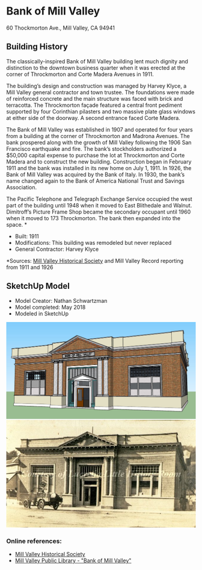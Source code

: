 # Bank of Mill Valley
60 Thockmorton Ave., Mill Valley, CA 94941

## Building History

The classically-inspired Bank of Mill Valley building lent much dignity and distinction to the downtown business quarter when it was erected at the corner of Throckmorton and Corte Madera Avenues in 1911. 

The building’s design and construction was managed by Harvey Klyce, a Mill Valley general contractor and town trustee. The foundations were made of reinforced concrete and the main structure was faced with brick and terracotta.  The Throckmorton façade featured a central front pediment supported by four Corinthian pilasters and two massive plate glass windows at either side of the doorway.  A second entrance faced Corte Madera.  

The Bank of Mill Valley was established in 1907 and operated for four years from a building at the corner of Throckmorton and Madrona Avenues.  The bank prospered along with the growth of Mill Valley following the 1906 San Francisco earthquake and fire.  The bank’s stockholders authorized a $50,000 capital expense to purchase the lot at Throckmorton and Corte Madera and to construct the new building.  Construction began in February 1911 and the bank was installed in its new home on July 1, 1911.  In 1926, the Bank of Mill Valley was acquired by the Bank of Italy. In 1930, the bank’s name changed again to the Bank of America National Trust and Savings Association.

The Pacific Telephone and Telegraph Exchange Service occupied the west part of the building until 1948 when it moved to East Blithedale and Walnut. Dimitroff’s Picture Frame Shop became the secondary occupant until 1960 when it moved to 173 Throckmorton. The bank then expanded into the space. *

-	Built: 1911
-	Modifications:  This building was remodeled but never replaced
-	General Contractor: Harvey Klyce

*Sources: [Mill Valley Historical Society](https://www.mvhistory.org/wp-content/uploads/2012/08/plugin-hist-walk-guidebook-2007.pdf) and Mill Valley Record reporting from 1911 and 1926


## SketchUp Model
- Model Creator: Nathan Schwartzman
- Model completed: May 2018
- Modeled in SketchUp

![SketchUp model](https://github.com/TimeWalkOrg/building-mill-valley-ca-bank-of-mill-valley/blob/master/sketchup_image.JPG)
![Early 1900s photo](https://github.com/TimeWalkOrg/building-mill-valley-ca-bank-of-mill-valley/blob/master/mvu1067.jpg)

### Online references:
- [Mill Valley Historical Society](https://www.mvhistory.org/wp-content/uploads/2012/08/plugin-hist-walk-guidebook-2007.pdf)
- [Mill Valley Public Library - "Bank of Mill Valley"](http://millvalley.pastperfectonline.com/photo/38A07C79-990B-4F57-85A6-153356783539)
